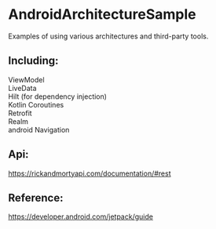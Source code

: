 # AndroidArchitectureSample

   Examples of using various architectures and third-party tools.

## Including:   
 ViewModel   
 LiveData   
 Hilt (for dependency injection)   
 Kotlin Coroutines   
 Retrofit   
 Realm   
 android Navigation   

## Api:   
 https://rickandmortyapi.com/documentation/#rest   


## Reference:   
 https://developer.android.com/jetpack/guide   
 

